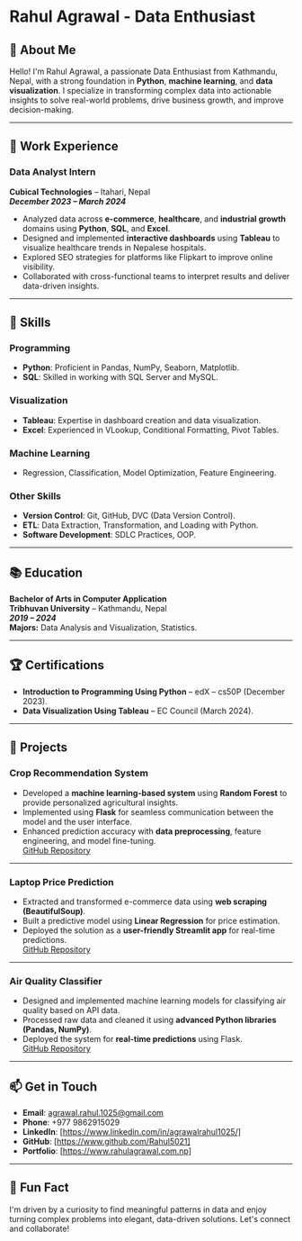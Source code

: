 # Rahul Agrawal - Data Enthusiast

## 🌟 About Me
Hello! I'm Rahul Agrawal, a passionate Data Enthusiast from Kathmandu, Nepal, with a strong foundation in **Python**, **machine learning**, and **data visualization**. I specialize in transforming complex data into actionable insights to solve real-world problems, drive business growth, and improve decision-making.

---

## 💼 Work Experience
### **Data Analyst Intern**  
**Cubical Technologies** – Itahari, Nepal  
_**December 2023 – March 2024**_

- Analyzed data across **e-commerce**, **healthcare**, and **industrial growth** domains using **Python**, **SQL**, and **Excel**.
- Designed and implemented **interactive dashboards** using **Tableau** to visualize healthcare trends in Nepalese hospitals.
- Explored SEO strategies for platforms like Flipkart to improve online visibility.
- Collaborated with cross-functional teams to interpret results and deliver data-driven insights.

---

## 🧠 Skills
### **Programming**
- **Python**: Proficient in Pandas, NumPy, Seaborn, Matplotlib.
- **SQL**: Skilled in working with SQL Server and MySQL.

### **Visualization**
- **Tableau**: Expertise in dashboard creation and data visualization.
- **Excel**: Experienced in VLookup, Conditional Formatting, Pivot Tables.

### **Machine Learning**
- Regression, Classification, Model Optimization, Feature Engineering.

### **Other Skills**
- **Version Control**: Git, GitHub, DVC (Data Version Control).  
- **ETL**: Data Extraction, Transformation, and Loading with Python.  
- **Software Development**: SDLC Practices, OOP.

---

## 📚 Education
**Bachelor of Arts in Computer Application**  
**Tribhuvan University** – Kathmandu, Nepal  
_**2019 – 2024**_  
**Majors:** Data Analysis and Visualization, Statistics.

---

## 🏆 Certifications
- **Introduction to Programming Using Python** – edX – cs50P (December 2023).  
- **Data Visualization Using Tableau** – EC Council (March 2024).

---

## 🚀 Projects
### **Crop Recommendation System**
- Developed a **machine learning-based system** using **Random Forest** to provide personalized agricultural insights.
- Implemented using **Flask** for seamless communication between the model and the user interface.
- Enhanced prediction accuracy with **data preprocessing**, feature engineering, and model fine-tuning.  
[GitHub Repository](#)

---

### **Laptop Price Prediction**
- Extracted and transformed e-commerce data using **web scraping (BeautifulSoup)**.  
- Built a predictive model using **Linear Regression** for price estimation.
- Deployed the solution as a **user-friendly Streamlit app** for real-time predictions.  
[GitHub Repository](#)

---

### **Air Quality Classifier**
- Designed and implemented machine learning models for classifying air quality based on API data.
- Processed raw data and cleaned it using **advanced Python libraries (Pandas, NumPy)**.
- Deployed the system for **real-time predictions** using Flask.  
[GitHub Repository](#)

---

## 📫 Get in Touch
- **Email**: agrawal.rahul.1025@gmail.com  
- **Phone**: +977 9862915029  
- **LinkedIn**: [https://www.linkedin.com/in/agrawalrahul1025/] 
- **GitHub**: [https://www.github.com/Rahul5021]
- **Portfolio**: [https://www.rahulagrawal.com.np]  

---

## 🌟 Fun Fact
I'm driven by a curiosity to find meaningful patterns in data and enjoy turning complex problems into elegant, data-driven solutions. Let's connect and collaborate!
